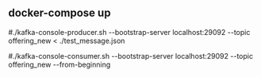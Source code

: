 ## docker-compose up

#./kafka-console-producer.sh --bootstrap-server localhost:29092 --topic offering_new < ./test_message.json

#./kafka-console-consumer.sh --bootstrap-server localhost:29092 --topic offering_new --from-beginning
